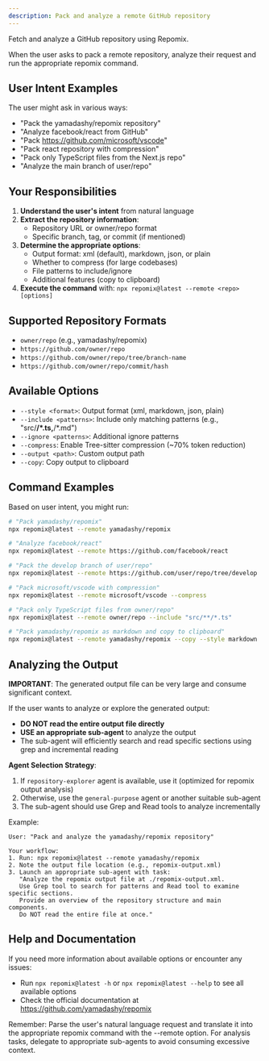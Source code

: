 ```yaml
---
description: Pack and analyze a remote GitHub repository
---
```


Fetch and analyze a GitHub repository using Repomix.

When the user asks to pack a remote repository, analyze their request and run the appropriate repomix command.

## User Intent Examples

The user might ask in various ways:
- "Pack the yamadashy/repomix repository"
- "Analyze facebook/react from GitHub"
- "Pack https://github.com/microsoft/vscode"
- "Pack react repository with compression"
- "Pack only TypeScript files from the Next.js repo"
- "Analyze the main branch of user/repo"

## Your Responsibilities

1. **Understand the user's intent** from natural language
2. **Extract the repository information**:
   - Repository URL or owner/repo format
   - Specific branch, tag, or commit (if mentioned)
3. **Determine the appropriate options**:
   - Output format: xml (default), markdown, json, or plain
   - Whether to compress (for large codebases)
   - File patterns to include/ignore
   - Additional features (copy to clipboard)
4. **Execute the command** with: `npx repomix@latest --remote <repo> [options]`

## Supported Repository Formats

- `owner/repo` (e.g., yamadashy/repomix)
- `https://github.com/owner/repo`
- `https://github.com/owner/repo/tree/branch-name`
- `https://github.com/owner/repo/commit/hash`

## Available Options

- `--style <format>`: Output format (xml, markdown, json, plain)
- `--include <patterns>`: Include only matching patterns (e.g., "src/**/*.ts,**/*.md")
- `--ignore <patterns>`: Additional ignore patterns
- `--compress`: Enable Tree-sitter compression (~70% token reduction)
- `--output <path>`: Custom output path
- `--copy`: Copy output to clipboard

## Command Examples

Based on user intent, you might run:

```bash
# "Pack yamadashy/repomix"
npx repomix@latest --remote yamadashy/repomix

# "Analyze facebook/react"
npx repomix@latest --remote https://github.com/facebook/react

# "Pack the develop branch of user/repo"
npx repomix@latest --remote https://github.com/user/repo/tree/develop

# "Pack microsoft/vscode with compression"
npx repomix@latest --remote microsoft/vscode --compress

# "Pack only TypeScript files from owner/repo"
npx repomix@latest --remote owner/repo --include "src/**/*.ts"

# "Pack yamadashy/repomix as markdown and copy to clipboard"
npx repomix@latest --remote yamadashy/repomix --copy --style markdown
```

## Analyzing the Output

**IMPORTANT**: The generated output file can be very large and consume significant context.

If the user wants to analyze or explore the generated output:
- **DO NOT read the entire output file directly**
- **USE an appropriate sub-agent** to analyze the output
- The sub-agent will efficiently search and read specific sections using grep and incremental reading

**Agent Selection Strategy**:
1. If `repository-explorer` agent is available, use it (optimized for repomix output analysis)
2. Otherwise, use the `general-purpose` agent or another suitable sub-agent
3. The sub-agent should use Grep and Read tools to analyze incrementally

Example:
```
User: "Pack and analyze the yamadashy/repomix repository"

Your workflow:
1. Run: npx repomix@latest --remote yamadashy/repomix
2. Note the output file location (e.g., repomix-output.xml)
3. Launch an appropriate sub-agent with task:
   "Analyze the repomix output file at ./repomix-output.xml.
   Use Grep tool to search for patterns and Read tool to examine specific sections.
   Provide an overview of the repository structure and main components.
   Do NOT read the entire file at once."
```

## Help and Documentation

If you need more information about available options or encounter any issues:
- Run `npx repomix@latest -h` or `npx repomix@latest --help` to see all available options
- Check the official documentation at https://github.com/yamadashy/repomix

Remember: Parse the user's natural language request and translate it into the appropriate repomix command with the --remote option. For analysis tasks, delegate to appropriate sub-agents to avoid consuming excessive context.
